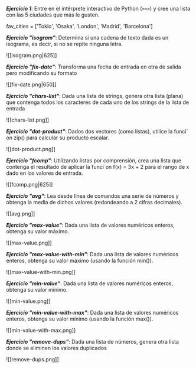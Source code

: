 ***Ejercicio 1***: Entre en el intérprete interactivo de Python (`>>>`) y cree una lista con las 5 ciudades que más le gusten.

fav_cities = ['Tokio', 'Osaka', 'London', 'Madrid', 'Barcelona']

***Ejercicio "isogram"***: Determina si una cadena de texto dada es un isograma, es decir, si no se repite ninguna letra.

![[isogram.png|625]]

***Ejercicio "fix-date"***: Transforma una fecha de entrada en otra de salida pero modificando su formato

![[fix-date.png|650]]

***Ejercicio "chars-list"***: Dada una lista de strings, genera otra lista (plana) que contenga todos los caracteres de cada uno de los strings de la lista de entrada

![[chars-list.png]]

***Ejercicio "dot-product"***: Dados dos vectores (como listas), utilice la funci´ on zip() para calcular su producto escalar.

![[dot-product.png]]

***Ejercicio "fcomp"***: Utilizando listas por comprensión, crea una lista que contenga el resultado de aplicar la funci´on f(x) = 3x + 2 para el rango de x dado en los valores de entrada.

![[fcomp.png|625]]

***Ejercicio "avg"***: Lea desde línea de comandos una serie de números y obtenga la media de dichos valores (redondeando a 2 cifras decimales).

![[avg.png]]

***Ejercicio "max-value"***: Dada una lista de valores numéricos enteros, obtenga su valor máximo.

![[max-value.png]]

***Ejercicio "max-value-with-min"***:  Dada una lista de valores numéricos enteros, obtenga su valor máximo (usando la función min()).

![[max-value-with-min.png]]

***Ejercicio "min-value"***: Dada una lista de valores numéricos enteros, obtenga su valor mínimo.

![[min-value.png]]

***Ejercicio "min-value-with-max"***: Dada una lista de valores numéricos enteros, obtenga su valor mínimo (usando la función max()).

![[min-value-with-max.png]]

***Ejercicio "remove-dups"***: Dada una lista de números, genera otra lista donde se eliminen los valores duplicados

![[remove-dups.png]]


